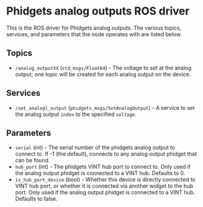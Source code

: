 Phidgets analog outputs ROS driver
==================================

This is the ROS driver for Phidgets analog outputs.  The various topics, services, and parameters that the node operates with are listed below.

Topics
------
* `/analog_outputXX` (`std_msgs/Float64`) - The voltage to set at the analog output; one topic will be created for each analog output on the device.

Services
--------
* `/set_analogl_output` (`phidgets_msgs/SetAnalogOutput`) - A service to set the analog output `index` to the specified `voltage`.

Parameters
----------
* `serial` (int) - The serial number of the phidgets analog output to connect to.  If -1 (the default), connects to any analog output phidget that can be found.
* `hub_port` (int) - The phidgets VINT hub port to connect to.  Only used if the analog output phidget is connected to a VINT hub.  Defaults to 0.
* `is_hub_port_device` (bool) - Whether this device is directly connected to VINT hub port, or whether it is connected via another widget to the hub port.  Only used if the analog output phidget is connected to a VINT hub.  Defaults to false.
